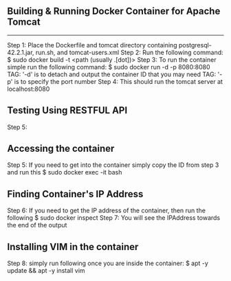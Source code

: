 ## Building & Running Docker Container for Apache Tomcat
***
Step 1: Place the Dockerfile and tomcat directory containing postgresql-42.2.1.jar, run.sh, and tomcat-users.xml
Step 2: Run the following command:
	$ sudo docker build -t <image-Name> <path (usually .[dot])>
Step 3: To run the container simple run the following command:
	$ sudo docker run -d -p 8080:8080 <image name>
     	    TAG: '-d' is to detach and output the container ID that you may need
	    TAG: '-p' is to specify the port number
Step 4: This should run the tomcat server at localhost:8080

## Testing Using RESTFUL API
Step 5: 

## Accessing the container

Step 5: If you need to get into the container simply copy the ID from step 3 and run this
	$ sudo docker exec -it <container ID> bash

## Finding Container's IP Address

Step 6: If you need to get the IP address of the container, then run the following
	$ sudo docker inspect <container ID>
Step 7: You will see the IPAddress towards the end of the output

## Installing VIM in the container

Step 8: simply run following once you are inside the container:
	$ apt -y update && apt -y install vim

